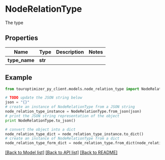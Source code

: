 # NodeRelationType

The type

## Properties

Name | Type | Description | Notes
------------ | ------------- | ------------- | -------------
**type_name** | **str** |  | 

## Example

```python
from touroptimizer_py_client.models.node_relation_type import NodeRelationType

# TODO update the JSON string below
json = "{}"
# create an instance of NodeRelationType from a JSON string
node_relation_type_instance = NodeRelationType.from_json(json)
# print the JSON string representation of the object
print NodeRelationType.to_json()

# convert the object into a dict
node_relation_type_dict = node_relation_type_instance.to_dict()
# create an instance of NodeRelationType from a dict
node_relation_type_form_dict = node_relation_type.from_dict(node_relation_type_dict)
```
[[Back to Model list]](../README.md#documentation-for-models) [[Back to API list]](../README.md#documentation-for-api-endpoints) [[Back to README]](../README.md)


